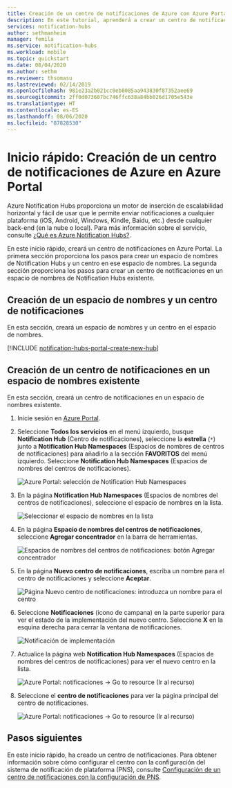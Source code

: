 ```yaml
---
title: Creación de un centro de notificaciones de Azure con Azure Portal | Microsoft Docs
description: En este tutorial, aprenderá a crear un centro de notificaciones de Azure mediante Azure Portal.
services: notification-hubs
author: sethmanheim
manager: femila
ms.service: notification-hubs
ms.workload: mobile
ms.topic: quickstart
ms.date: 08/04/2020
ms.author: sethm
ms.reviewer: thsomasu
ms.lastreviewed: 02/14/2019
ms.openlocfilehash: 981e23a2b021cc0eb8085aa943830f87352aee69
ms.sourcegitcommit: 2ff0d073607bc746ffc638a84bb026d1705e543e
ms.translationtype: HT
ms.contentlocale: es-ES
ms.lasthandoff: 08/06/2020
ms.locfileid: "87828530"
---
```

# <a name="quickstart-create-an-azure-notification-hub-in-the-azure-portal"></a>Inicio rápido: Creación de un centro de notificaciones de Azure en Azure Portal

Azure Notification Hubs proporciona un motor de inserción de escalabilidad horizontal y fácil de usar que le permite enviar notificaciones a cualquier plataforma (iOS, Android, Windows, Kindle, Baidu, etc.) desde cualquier back-end (en la nube o local). Para más información sobre el servicio, consulte [¿Qué es Azure Notification Hubs?](notification-hubs-push-notification-overview.md).

En este inicio rápido, creará un centro de notificaciones en Azure Portal. La primera sección proporciona los pasos para crear un espacio de nombres de Notification Hubs y un centro en ese espacio de nombres. La segunda sección proporciona los pasos para crear un centro de notificaciones en un espacio de nombres de Notification Hubs existente.

## <a name="create-a-namespace-and-a-notification-hub"></a>Creación de un espacio de nombres y un centro de notificaciones

En esta sección, creará un espacio de nombres y un centro en el espacio de nombres.

[!INCLUDE [notification-hubs-portal-create-new-hub](../../includes/notification-hubs-portal-create-new-hub.md)]

## <a name="create-a-notification-hub-in-an-existing-namespace"></a>Creación de un centro de notificaciones en un espacio de nombres existente

En esta sección, creará un centro de notificaciones en un espacio de nombres existente.

1. Inicie sesión en [Azure Portal](https://portal.azure.com).
2. Seleccione **Todos los servicios** en el menú izquierdo, busque **Notification Hub** (Centro de notificaciones), seleccione la **estrella** (`*`) junto a **Notification Hub Namespaces** (Espacios de nombres de centros de notificaciones) para añadirlo a la sección **FAVORITOS** del menú izquierdo. Seleccione **Notification Hub Namespaces** (Espacios de nombres del centros de notificaciones).

      ![Azure Portal: selección de Notification Hub Namespaces](./media/create-notification-hub-portal/select-notification-hub-namespaces-all-services.png)
3. En la página **Notification Hub Namespaces** (Espacios de nombres del centros de notificaciones), seleccione el espacio de nombres en la lista.

      ![Seleccionar el espacio de nombres en la lista](./media/create-notification-hub-portal/select-namespace.png)
4. En la página **Espacio de nombres del centros de notificaciones**, seleccione **Agregar concentrador** en la barra de herramientas.

      ![Espacios de nombres del centros de notificaciones: botón Agregar concentrador](./media/create-notification-hub-portal/add-hub-button.png)
5. En la página **Nuevo centro de notificaciones**, escriba un nombre para el centro de notificaciones y seleccione **Aceptar**.

      ![Página Nuevo centro de notificaciones: introduzca un nombre para el centro](./media/create-notification-hub-portal/new-notification-hub-page.png)
6. Seleccione **Notificaciones** (icono de campana) en la parte superior para ver el estado de la implementación del nuevo centro. Seleccione **X** en la esquina derecha para cerrar la ventana de notificaciones.

      ![Notificación de implementación](./media/create-notification-hub-portal/deployment-notification.png)
7. Actualice la página web **Notification Hub Namespaces** (Espacios de nombres del centros de notificaciones) para ver el nuevo centro en la lista.

      ![Azure Portal: notificaciones -> Go to resource (Ir al recurso)](./media/create-notification-hub-portal/new-hub-in-list.png)
8. Seleccione el **centro de notificaciones** para ver la página principal del centro de notificaciones.

      ![Azure Portal: notificaciones -> Go to resource (Ir al recurso)](./media/create-notification-hub-portal/hub-home-page.png)

## <a name="next-steps"></a>Pasos siguientes

En este inicio rápido, ha creado un centro de notificaciones. Para obtener información sobre cómo configurar el centro con la configuración del sistema de notificación de plataforma (PNS), consulte [Configuración de un centro de notificaciones con la configuración de PNS](configure-notification-hub-portal-pns-settings.md).
